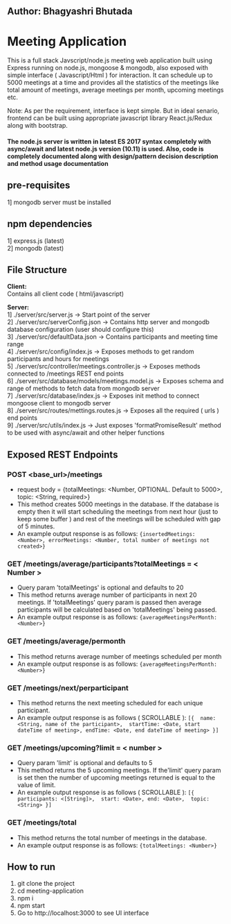 ## Author: Bhagyashri Bhutada

# Meeting Application
This is a full stack Javscript/node.js meeting web application built using Express running on node.js, mongoose & mongodb, also exposed with simple interface ( Javascript/Html ) for interaction. 
It can schedule up to 5000 meetings at a time and provides all the statistics of the meetings like total amount of meetings, average meetings per month, upcoming meetings etc.

Note: As per the requirement, interface is kept simple. But in ideal senario, frontend can be built using appropriate javascript library React.js/Redux along with bootstrap.

#### The node.js server is written in latest ES 2017 syntax completely with async/await and latest node.js version (10.11) is used. Also, code is completely documented along with design/pattern decision description and method usage documentation

## pre-requisites
1] mongodb server must be installed

## npm dependencies
1] express.js (latest)<br/>
2] mongodb (latest)

## File Structure
<b>Client:</b> <br/>Contains all client code ( html/javascript)<br/>

<b>Server:</b> <br/>
1] ./server/src/server.js -> Start point of the server <br/>
2] ./server/src/serverConfig.json -> Contains http server and mongodb database configuration (user should configure this) <br/>
3] ./server/src/defaultData.json -> Contains participants and meeting time range<br/>
4] ./server/src/config/index.js -> Exposes methods to get random participants and hours for meetings<br/>
5] ./server/src/controller/meetings.controller.js -> Exposes methods connected to /meetings REST end points<br/>
6] ./server/src/database/models/meetings.model.js -> Exposes schema and range of methods to fetch data from mongodb server<br/>
7] ./server/src/database/index.js -> Exposes init method to connect mongoose client to mongodb server<br/>
8] ./server/src/routes/mettings.routes.js -> Exposes all the required ( urls ) end points<br/>
9] ./server/src/utils/index.js -> Just exposes 'formatPromiseResult' method to be used with async/await and other helper functions<br/>

## Exposed REST Endpoints

### POST <base_url>/meetings
  * request body = {totalMeetings: <Number, OPTIONAL. Default to 5000>, topic: <String, required>}
  * This method creates 5000 meetings in the database. If the database is empty then it will start scheduling the meetings from next hour  (just to keep some buffer ) and rest of the meetings will be scheduled with gap of 5 minutes.
  * An example output response is as follows: ```{insertedMeetings: <Number>, errorMeetings: <Number, total number of meetings not created>}```

### GET /meetings/average/participants?totalMeetings = < Number >
  * Query param 'totalMeetings' is optional and defaults to 20
  * This method returns average number of participants in next 20 meetings. If 'totalMeetings' query param is passed then average participants will be calculated based on 'totalMeetings' being passed.
  * An example output response is as follows: ```{averageMeetingsPerMonth: <Number>}```
  
### GET /meetings/average/permonth
  * This method returns average number of meetings scheduled per month
  * An example output response is as follows: ```{averageMeetingsPerMonth: <Number>}```
  
### GET /meetings/next/perparticipant
  * This method returns the next meeting scheduled for each unique participant.
  * An example output response is as follows ( SCROLLABLE ): 
            ```[{ 
            name: <String, name of the participant>, 
            startTime: <Date, start dateTime of meeting>,
            endTime: <Date, end dateTime of meeting>
            }]```

### GET /meetings/upcoming?limit = < number >
  * Query param 'limit' is optional and defaults to 5
  * This method returns the 5 upcoming meetings. If the'limit' query param is set then the number of upcoming meetings returned is equal to the value of limit.
  * An example output response is as follows ( SCROLLABLE ): 
            ```[{ 
            participants: <[String]>, 
            start: <Date>,
            end: <Date>, 
            topic: <String>
            }]```
           
### GET /meetings/total   
  * This method returns the total number of meetings in the database. 
  * An example output response is as follows: ```{totalMeetings: <Number>}```
  
## How to run
  1. git clone the project
  2. cd meeting-application
  3. npm i
  4. npm start
  5. Go to http://localhost:3000 to see UI interface
